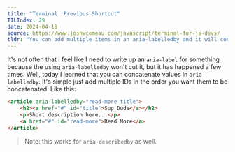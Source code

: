```yaml
---
title: "Terminal: Previous Shortcut"
TILIndex: 29
date: 2024-04-19
source: https://www.joshwcomeau.com/javascript/terminal-for-js-devs/
tldr: "You can add multiple items in an aria-labelledby and it will concatenate them... Pretty rad."
---
```


It's not often that I feel like I need to write up an `aria-label` for something because the using `aria-labelledby` won't cut it, but it has happened a few times. Well, today I learned that you can concatenate values in `aria-labelledby`. It's simple just add multiple IDs in the order you want them to be concatenated. Like this:

```html
<article aria-labelledby="read-more title">
	<h2><a href="#" id="title">Sup Dude</a></h2>
	<p>Short description here...</p>
	<a href="#" id="read-more">Read More</a>
</article>
```

> Note: this works for `aria-describedby` as well.
